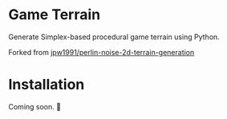 # Game Terrain

Generate Simplex-based procedural game terrain using Python.

Forked from [jpw1991/perlin-noise-2d-terrain-generation](https://github.com/jpw1991/perlin-noise-2d-terrain-generation)

# Installation

Coming soon. 🚀